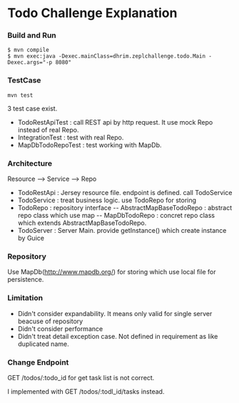 Todo Challenge Explanation
=========================

### Build and Run
```
$ mvn compile
$ mvn exec:java -Dexec.mainClass=dhrim.zeplchallenge.todo.Main -Dexec.args="-p 8080"
```

### TestCase
```
mvn test
```
3 test case exist.
- TodoRestApiTest : call REST api by http request. It use mock Repo instead of real Repo.
- IntegrationTest : test with real Repo.
- MapDbTodoRepoTest : test working with MapDb.

### Architecture
Resource -->  Service --> Repo
  - TodoRestApi : Jersey resource file. endpoint is defined. call TodoService
  - TodoService : treat business logic. use TodoRepo for storing
  - TodoRepo : repository interface
  -- AbstractMapBaseTodoRepo : abstract repo class which use map
  -- MapDbTodoRepo : concret repo class which extends AbstractMapBaseTodoRepo.
  - TodoServer : Server Main. provide getInstance() which create instance by Guice

### Repository
Use MapDb(http://www.mapdb.org/) for storing which use local file for persistence.

### Limitation
- Didn't consider expandability. It means only valid for single server beacuse of repository
- Didn't consider performance
- Didn't treat detail exception case. Not defined in requirement as like duplicated name.

### Change Endpoint
GET /todos/:todo_id for get task list is not correct.

I implemented with GET /todos/:todl_id/tasks instead.

